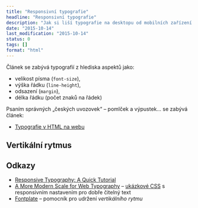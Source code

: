 ```yaml
---
title: "Responsivní typografie"
headline: "Responsivní typografie"
description: "Jak si liší typografie na desktopu od mobilních zařízení."
date: "2015-10-14"
last_modification: "2015-10-14"
status: 0
tags: []
format: "html"
---
```


<p>Článek se zabývá typografií z hlediska aspektů jako:</p>

<ul>
  <li>velikost písma (<code>font-size</code>),</li>
  <li>výška řádku (<code>line-height</code>),</li>
  <li>odsazení (<code>margin</code>),</li>
  <li>délka řádku (počet znaků na řádek)</li>
</ul>


<p>Psaním správných „českých uvozovek“ – pomlček a výpustek… se zabývá článek:</p>

<div class="internal-content">
  <ul>
    <li><a href="/typografie">Typografie v HTML na webu</a></li>
  </ul>
</div>




<h2 id="vertikalni-rytmus">Vertikální rytmus</h2>




<h2 id="odkazy">Odkazy</h2>

<ul>
  <li><a href="http://designmodo.com/responsive-typography-tutorial/">Responsive Typography: A Quick Tutorial</a></li>
  
  <li><a href="http://typecast.com/blog/a-more-modern-scale-for-web-typography">A More Modern Scale for Web Typography</a> – <a href="http://typecast.com/images/uploads/modernscale.css">ukázkové CSS</a> s responsivním nastavením pro dobře čitelný text</li>
  
  <li><a href="http://comandocran.github.io/cc-fontplate/">Fontplate</a> – pomocník pro udržení <i>vertikálního rytmu</i></li>
  
  
</ul>